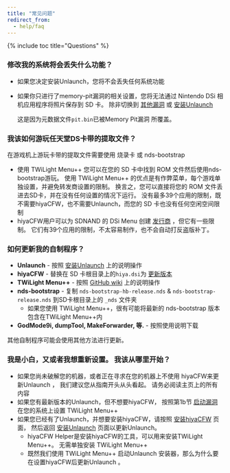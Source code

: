 ```yaml
---
title: "常见问题"
redirect_from:
  - help/faq
---
```


{% include toc title="Questions" %}

### 修改我的系统将会丢失什么功能？
- 如果您决定安装Unlaunch，您将不会丢失任何系统功能
- 如果你只进行了memory-pit漏洞的相关设置，您将无法通过 Nintendo DSi 相机应用程序将照片保存到 SD 卡。 除非切换到 [其他漏洞](alternate-exploits) 或 [安装Unlaunch](/installing-unlaunch)

   这是因为元数据文件`pit.bin`已被Memory Pit漏洞 所覆盖。

### 我该如何游玩任天堂DS卡带的提取文件？
在游戏机上游玩卡带的提取文件需要使用 烧录卡 或 nds-bootstrap
- 使用 TWiLight Menu++ 您可以在您的 SD 卡中找到 ROM 文件然后使用nds-bootstrap游玩。 使用 TWiLight Menu++ 的优点是有作弊菜单，每个游戏单独设置，并避免转发商设置的限制。 换言之，您可以直接将您的 ROM 文件丢进去SD卡，并在没有任何设置的情况下运行。 没有最多39个应用的限制，既不需要hiyaCFW，也不需要Unlaunch，而您的 SD 卡也没有任何空闲空间限制
- hiyaCFW用户可以为 SDNAND 的 DSi Menu 创建 [发行商](nds-bootstrap-forwarders) ，但它有一些限制。 它们有39个应用的限制，不太容易制作，也不会自动打反盗版补丁。

### 如何更新我的自制程序？
- **Unlaunch** - 按照 [安装Unlaunch](/installing-unlaunch) 上的说明操作
- **hiyaCFW** - 替换在 SD 卡根目录上的`hiya.dsi`为 [更新版本](https://github.com/RocketRobz/hiyaCFW/releases)
- **TWiLight Menu++** - 按照 [GitHub wiki](https://github.com/DS-Homebrew/TWiLightMenu/wiki/updating-%28dsi%29) 上的说明操作
- **nds-bootstrap** - 复制 `nds-bootstrap-hb-release.nds` & `nds-bootstrap-release.nds` 到SD卡根目录上的 `_nds` 文件夹
   - 如果您使用 TWiLight Menu++，很有可能将最新的 nds-bootstrap 版本包含在TWiLight Menu++内
- **GodMode9i, dumpTool, MakeForwarder, 等.** - 按照使用说明下载

其他自制程序可能会使用其他方法进行更新。

### 我是小白，又或者我想重新设置。 我该从哪里开始？
- 如果您尚未破解您的机器，或者正在寻求在您的机器上不使用 hiyaCFW来更新Unlaunch ， 我们建议您从指南开头从头看起。 请务必阅读主页上的所有内容
- 如果您有最新版本的Unlaunch，但不想要hiyaCFW， 按照第1b节 [启动漏洞](launching-the-exploit#twilight-menu) 在您的系统上设置 TWiLight Menu++
- 如果您已经有了Unlaunch，并想要安装hiyaCFW，请按照 [安装hiyaCFW](installing-hiyacfw) 页面， 然后返回 [安装Unlaunch](installing-unlaunch) 页面以更新Unlaunch。
   - hiyaCFW Helper是安装hiyaCFW的工具，可以用来安装TWiLight Menu++。 无需单独安装 TWiLight Menu++
   - 既然我们使用 TWiLight Menu++ 启动Unlaunch 安装器，那么为什么要在设置hiyaCFW后更新Unlaunch 。

